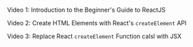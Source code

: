Video 1: Introduction to the Beginner's Guide to ReactJS  

Video 2: Create HTML Elements with React's `createElement` API  

Video 3: Replace React `createElement` Function calsl with JSX  
